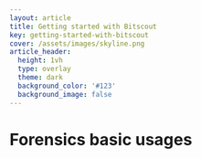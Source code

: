 ```yaml
---
layout: article
title: Getting started with Bitscout
key: getting-started-with-bitscout
cover: /assets/images/skyline.png
article_header:
  height: 1vh
  type: overlay
  theme: dark
  background_color: '#123'
  background_image: false
---
```


<!--more-->

# Forensics basic usages
